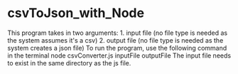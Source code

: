 # csvToJson_with_Node
This program takes in two arguments: 
    1. input file (no file type is needed as the system assumes it's a csv)
    2. output file (no file type is needed as the system creates a json file)
To run the program, use the following command in the terminal
node csvConverter.js inputFile outputFile
The input file needs to exist in the same directory as the js file.